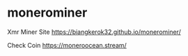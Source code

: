 # monerominer

Xmr Miner Site https://biangkerok32.github.io/monerominer/

Check Coin https://moneroocean.stream/
